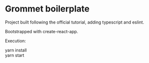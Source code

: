 # Grommet boilerplate

Project built following the official tutorial, adding typescript and eslint.

Bootstrapped with create-react-app.

Execution:
 
yarn install   
yarn start  
